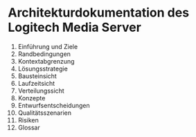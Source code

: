 # Architekturdokumentation des Logitech Media Server

1. Einführung und Ziele
2. Randbedingungen
3. Kontextabgrenzung
4. Lösungsstrategie
5. Bausteinsicht
6. Laufzeitsicht
7. Verteilungssicht
8. Konzepte
9. Entwurfsentscheidungen
10. Qualitätsszenarien
11. Risiken
12. Glossar
